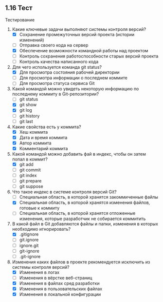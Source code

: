 ## 1.16 Тест

Тестирование

1. Какие ключевые задачи выполняют системы контроля версий?
   - [x] Сохранение промежуточных версий проекта (истории изменений)
   - [ ] Отправка своего кода на сервер
   - [x] Обеспечение возможности командной работы над проектом
   - [ ] Контроль сохранения работоспособности старых версий проекта
   - [ ] Контроль качества написанного кода
2. Для чего используется команда git status?
   - [x] Для просмотра состояния рабочей директории
   - [ ] Для просмотра информации о последнем коммите
   - [ ] Для просмотра статуса сервиса Git
3. Какой командой можно увидеть некоторую информацию по последнему коммиту в Git-репозитории?
   - [ ] git status
   - [x] git show
   - [x] git log
   - [ ] git history
   - [ ] git last
4. Какие свойства есть у коммита?
   - [x] Хеш коммита
   - [x] Дата и время коммита
   - [x] Автор коммита
   - [x] Комментарий коммита
5. Какой командой можно добавить фай в индекс, чтобы он затем попал в коммит?
   - [x] git add <file>
   - [ ] git commit <file>
   - [ ] git index <file>
   - [ ] git prepare <file>
   - [ ] git suppose <file>
6. Что такое индекс в системе контроля версий Git?
   - [ ] Специальная область, в которой хранятся закоммиченные файлы
   - [x] Специальная область, в которой хранятся изменения файлов, готовые к коммиту
   - [ ] Специальная область, в которой хранятся отложенные изменения, которые разработчик не собирается коммитить
7. В какой файл в Git добавляются файлы и папки, изменения в которых необходимо игнорировать?
   - [x] .gitignore
   - [ ] git.ignore
   - [ ] ignore.git
   - [ ] git-ignore
   - [ ] .git-ignore
8. Изменения каких файлов в проекте рекомендуется исключить из системы контроля версий?
   - [x] Изменения в логах
   - [ ] Изменения в вёрстке веб-страниц
   - [x] Изменения в файлах сред разработки
   - [x] Изменения в пользовательских файлах
   - [x] Изменения в локальной конфигурации 